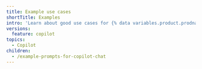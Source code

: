 ```yaml
---
title: Example use cases
shortTitle: Examples
intro: 'Learn about good use cases for {% data variables.product.prodname_copilot %}, and get example prompts.'
versions:
  feature: copilot
topics:
  - Copilot
children:
  - /example-prompts-for-copilot-chat
---
```

